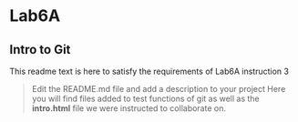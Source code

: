 # Lab6A
## Intro to Git
This readme text is here to satisfy the requirements of Lab6A instruction 3
> Edit the README.md file and add a description to your project
Here you will find files added to test functions of git as well as the **intro.html** file we were instructed to collaborate on.
